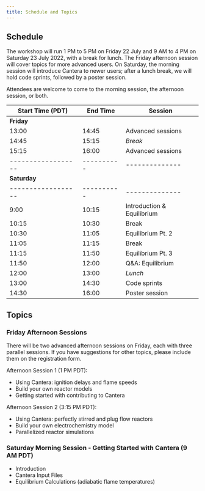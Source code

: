 ```yaml
---
title: Schedule and Topics
---
```


## Schedule

The workshop will run 1 PM to 5 PM on Friday 22 July and 9 AM to 4 PM on Saturday 23 July 2022, with a break for lunch. The Friday afternoon session will cover topics for more advanced users. On Saturday, the morning session will introduce Cantera to newer users; after a lunch break, we will hold code sprints, followed by a poster session.

Attendees are welcome to come to the morning session, the afternoon session, or both.

| Start Time (PDT) | End Time | Session      |
|------------------|----------|--------------|
| **Friday**                                 |
| 13:00 | 14:45    | Advanced sessions       |
| 14:45 | 15:15    | *Break*                 |
| 15:15 | 16:00    | Advanced sessions       |
|------------------|----------|--------------|
| **Saturday**                               |
|------------------|----------|--------------|
| 9:00  | 10:15 | Introduction & Equilibrium |
| 10:15 | 10:30 | Break                      |
| 10:30 | 11:05 | Equilibrium Pt. 2          |
| 11:05 | 11:15 | Break                      |
| 11:15 | 11:50 | Equilibrium Pt. 3          |
| 11:50 | 12:00 | Q&A: Equilibrium           |
| 12:00 | 13:00 | *Lunch*                    |
| 13:00 | 14:30 | Code sprints               |
| 14:30 | 16:00 | Poster session             |

## Topics

### Friday Afternoon Sessions

There will be two advanced afternoon sessions on Friday, each with three parallel sessions. If you have suggestions for other topics, please include them on the registration form.

Afternoon Session 1 (1 PM PDT):

- Using Cantera: ignition delays and flame speeds
- Build your own reactor models
- Getting started with contributing to Cantera

Afternoon Session 2 (3:15 PM PDT):

- Using Cantera: perfectly stirred and plug flow reactors
- Build your own electrochemistry model
- Parallelized reactor simulations


### Saturday Morning Session - Getting Started with Cantera (9 AM PDT)

- Introduction
- Cantera Input Files
- Equilibrium Calculations (adiabatic flame temperatures)
